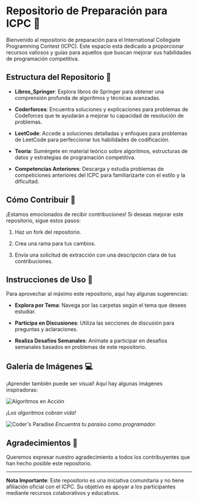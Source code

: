 # Repositorio de Preparación para ICPC 🚀

Bienvenido al repositorio de preparación para el International Collegiate Programming Contest (ICPC). Este espacio está dedicado a proporcionar recursos valiosos y guías para aquellos que buscan mejorar sus habilidades de programación competitiva.

## Estructura del Repositorio 📂

- **Libros_Springer**: Explora libros de Springer para obtener una comprensión profunda de algoritmos y técnicas avanzadas.

- **Coderforces**: Encuentra soluciones y explicaciones para problemas de Codeforces que te ayudarán a mejorar tu capacidad de resolución de problemas.

- **LeetCode**: Accede a soluciones detalladas y enfoques para problemas de LeetCode para perfeccionar tus habilidades de codificación.

- **Teoria**: Sumérgete en material teórico sobre algoritmos, estructuras de datos y estrategias de programación competitiva.

- **Competencias Anteriores**: Descarga y estudia problemas de competiciones anteriores del ICPC para familiarizarte con el estilo y la dificultad.

## Cómo Contribuir 🤝

¡Estamos emocionados de recibir contribuciones! Si deseas mejorar este repositorio, sigue estos pasos:

1. Haz un fork del repositorio.

2. Crea una rama para tus cambios.

3. Envía una solicitud de extracción con una descripción clara de tus contribuciones.

## Instrucciones de Uso 📘

Para aprovechar al máximo este repositorio, aquí hay algunas sugerencias:

- **Explora por Tema**: Navega por las carpetas según el tema que desees estudiar.

- **Participa en Discusiones**: Utiliza las secciones de discusión para preguntas y aclaraciones.

- **Realiza Desafíos Semanales**: Anímate a participar en desafíos semanales basados en problemas de este repositorio.

## Galería de Imágenes :computer:

¡Aprender también puede ser visual! Aquí hay algunas imágenes inspiradoras:

![Algoritmos en Acción](https://he-s3.s3.amazonaws.com/media/uploads/a0c7f90.jpg)

*¡Los algoritmos cobran vida!*

![Coder's Paradise](https://www.cs.cornell.edu/acm/images/icpc-logo.png)
*Encuentra tu paraíso como programador.*

## Agradecimientos 🙏

Queremos expresar nuestro agradecimiento a todos los contribuyentes que han hecho posible este repositorio.

---

**Nota Importante**: Este repositorio es una iniciativa comunitaria y no tiene afiliación oficial con el ICPC. Su objetivo es apoyar a los participantes mediante recursos colaborativos y educativos.
